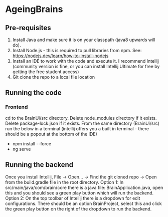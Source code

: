 # AgeingBrains
## Pre-requisites
1. Install Java and make sure it is on your classpath (java8 upwards will do).
2. Install Node.js - this is required to pull libraries from npm. See: https://nodejs.dev/learn/how-to-install-nodejs
3. Install an IDE to work with the code and execute it. I recommend Intellij (community version is fine, or you can install
Intellij Ultimate for free by getting the free student access)
4. Git clone the repo to a local file location

## Running the code
### Frontend
cd to the BrainUi/src directory. Delete node_modules directory if it exists. Delete package-lock.json if it exists. From the same directory (BrainUi/src) run the below in a terminal (intellij offers you a built in terminal - there should be a popout at the bottom of the IDE)
  - npm install --force
  - ng serve

## Running the backend
Once you install Intellij, File -> Open... -> Find the git cloned repo -> Open from the build.gradle file in the root directory.
Option 1: In src/main/java/com/brain/core there is a java file: BrainApplication.java, open this and you should see a green play button which will run the backend.
Option 2: On the top toolbar of Intellij there is a dropdown for edit configurations. There should be an option BrainProject, select this and click the green play button on the right of the dropdown to run the backend.
